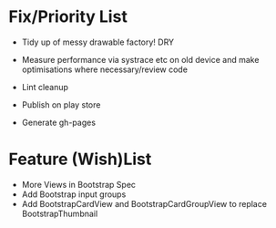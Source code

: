 Fix/Priority List
=============

* Tidy up of messy drawable factory! DRY
* Measure performance via systrace etc on old device and make optimisations where necessary/review code
* Lint cleanup

* Publish on play store
* Generate gh-pages

Feature (Wish)List
=============
* More Views in Bootstrap Spec
* Add Bootstrap input groups
* Add BootstrapCardView and BootstrapCardGroupView to replace BootstrapThumbnail
